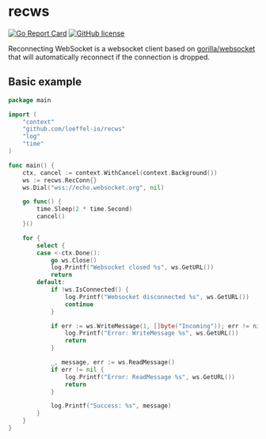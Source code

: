 # recws

[![Go Report Card](https://goreportcard.com/badge/github.com/mariuspass/recws)](https://goreportcard.com/report/github.com/mariuspass/recws)
[![GitHub license](https://img.shields.io/github/license/Naereen/StrapDown.js.svg)](https://github.com/Naereen/StrapDown.js/blob/master/LICENSE)

Reconnecting WebSocket is a websocket client based on [gorilla/websocket](https://github.com/gorilla/websocket) that will automatically reconnect if the connection is dropped.

## Basic example

```go
package main

import (
	"context"
	"github.com/loeffel-io/recws"
	"log"
	"time"
)

func main() {
	ctx, cancel := context.WithCancel(context.Background())
	ws := recws.RecConn{}
	ws.Dial("wss://echo.websocket.org", nil)

	go func() {
		time.Sleep(2 * time.Second)
		cancel()
	}()

	for {
		select {
		case <-ctx.Done():
			go ws.Close()
			log.Printf("Websocket closed %s", ws.GetURL())
			return
		default:
			if !ws.IsConnected() {
				log.Printf("Websocket disconnected %s", ws.GetURL())
				continue
			}

			if err := ws.WriteMessage(1, []byte("Incoming")); err != nil {
				log.Printf("Error: WriteMessage %s", ws.GetURL())
				return
			}

			_, message, err := ws.ReadMessage()
			if err != nil {
				log.Printf("Error: ReadMessage %s", ws.GetURL())
				return
			}

			log.Printf("Success: %s", message)
		}
	}
}
```

